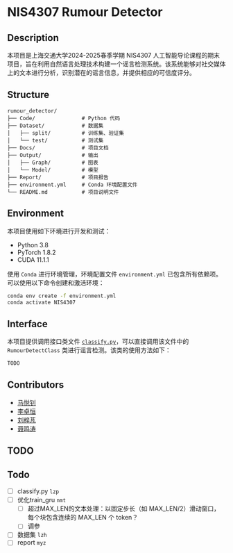 # NIS4307 Rumour Detector

## Description
本项目是上海交通大学2024-2025春季学期 NIS4307 人工智能导论课程的期末项目，旨在利用自然语言处理技术构建一个谣言检测系统。该系统能够对社交媒体上的文本进行分析，识别潜在的谣言信息，并提供相应的可信度评分。

## Structure
```
rumour_detector/
├── Code/               # Python 代码
├── Dataset/            # 数据集
│   ├── split/          # 训练集、验证集
│   └── test/           # 测试集
├── Docs/               # 项目文档
├── Output/             # 输出
│   ├── Graph/          # 图表
│   └── Model/          # 模型
├── Report/             # 项目报告
├── environment.yml     # Conda 环境配置文件
└── README.md           # 项目说明文件
```

## Environment
本项目使用如下环境进行开发和测试：
- Python 3.8
- PyTorch 1.8.2
- CUDA 11.1.1

使用 `Conda` 进行环境管理，环境配置文件 `environment.yml` 已包含所有依赖项。可以使用以下命令创建和激活环境：
```bash
conda env create -f environment.yml
conda activate NIS4307
```

## Interface
本项目提供调用接口类文件 [`classify.py`](Code/classify.py)，可以直接调用该文件中的 `RumourDetectClass` 类进行谣言检测。该类的使用方法如下：
```python
TODO
```

## Contributors
- [马悦钊](mailto:ma_yuezhao@sjtu.edu.cn)
- [李卓恒](mailto:lzhsj32206@sjtu.edu.cn)
- [刘梓芃](mailto:liuzipeng@sjtu.edu.cn)
- [聂鸣涛](mailto:niemingtao@sjtu.edu.cn)


## TODO

## Todo
- [ ] classify.py `lzp`
- [ ] 优化train_gru `nmt`
    - [ ] 超过MAX_LEN的文本处理：以固定步长（如 MAX_LEN/2）滑动窗口，每个块包含连续的 MAX_LEN 个 token？
    - [ ] 调参
- [ ] 数据集 `lzh`
- [ ] report `myz`
